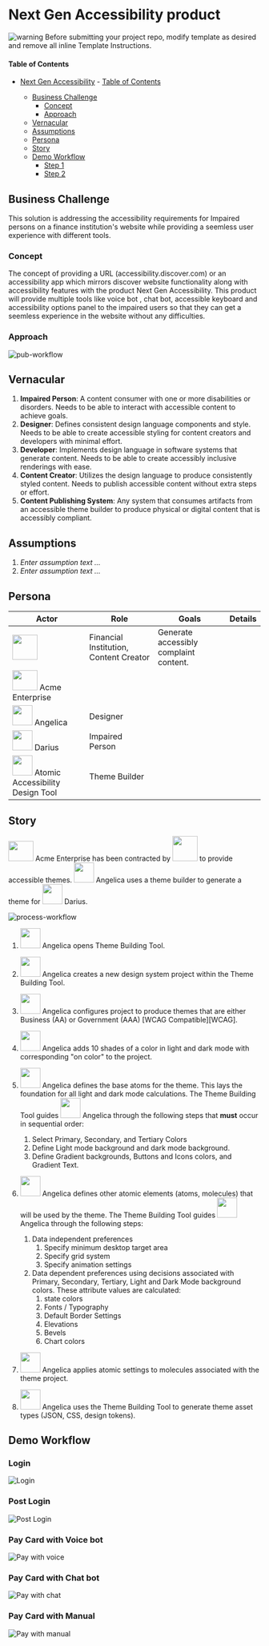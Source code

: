 # Next Gen Accessibility product

<!--- Template Instructions  
  Update the Story Title and remove the warning below.
--->

![warning](./images/misc/warning.png) Before submitting your project repo, modify template as desired and remove all inline  Template Instructions. 

<!--- Template Instructions  
  Organize TOC to meet needs or project
--->
#### Table of Contents
- [Next Gen Accessibility](#use-case-story-title) 
      - [Table of Contents](#table-of-contents)

  - [Business Challenge](#business-challenge)
    - [Concept](#concept)
    - [Approach](#approach)
  - [Vernacular](#vernacular)
  - [Assumptions](#assumptions)
  - [Persona](#persona)
  - [Story](#story)
  - [Demo Workflow](#demo-workflow)
    - [Step 1](#step-1)
    - [Step 2](#step-2)


 
## Business Challenge
<!--- Template Instructions   
  Briefly describe the business challenge addressed by this use case story. Design Thinking exercises aid in the development of a clear problem statement. 
--->
 This solution is addressing the accessibility requirements for Impaired persons on a finance institution's website while providing a seemless user experience with different tools. 
### Concept
<!--- Template Instructions   
  Briefly describe how this use case applies Atomic Accessibility Design to the business challenge. Leverage Design Thinking exercises to aid in this endeavor. 
--->
 The concept of providing a URL (accessibility.discover.com) or an accessibility app which mirrors discover website functionality along with accessibility features with the product Next Gen Accessibility. This product will provide multiple tools like voice bot , chat bot, accessible keyboard and accessibility options panel to the impaired users so that they can get a seemless experience in the website without any difficulties.
### Approach
<!--- Template Instructions   
  Describe the end to end interactions of the stakeholders that are pertinent to this use case story. Leverage Design Thinking exercises to aid in this endeavor. 
--->

![pub-workflow](./images/workflow/publication-workflow.png)
 
## Vernacular
<!--- Template Instructions   
  List and describe any terms that will be used in the story and referenced in diagrams. The current list provides a sample starter list. Leverage Design Thinking exercises to aid in the identification of use case archetypes. 
--->
 
1. **Impaired Person**: A content consumer with one or more disabilities or disorders. Needs to be able to interact with accessible content to achieve goals.
2. **Designer**: Defines consistent design language components and style. Needs to be able to create accessible styling for content creators and developers with minimal effort.
3. **Developer**: Implements design language in software systems that generate content. Needs to be able to create accessibly inclusive renderings with ease.
4. **Content Creator**: Utilizes the design language to produce consistently styled content. Needs to publish accessible content without extra steps or effort.
5. **Content Publishing System**: Any system that consumes artifacts from an accessible theme builder to produce physical or digital content that is accessibly compliant. 
 

## Assumptions
<!--- Template Instructions   
  List any assumptions to be considered in this use case story.  Leverage Design Thinking exercises to aid in this endeavor. 
--->
 
1. *Enter assumption text ...*
2. *Enter assumption text ...*
 
## Persona
<!--- Template Instructions   
  Using the sample persona images in the /images/persona folder, describe the roles of the entities involved in this use case story. The current list provides a sample starter list. 
--->
 
| Actor | Role | Goals | Details |
| --- | --- | --- | --- |
| <img src="./images/sponsors/discover_logo.png" width="50" height="50"> | Financial Institution, Content Creator | Generate accessibly complaint content. |  |  
|  <img src="./images/persona/acme-logo.png" width="50" height="40"> Acme Enterprise |  |  |  |
| <img src="./images/persona/Angelica.png" width="40" height="40"> Angelica | Designer |  |  | |
| <img src="./images/persona/Darius.png" width="40" height="40"> Darius | Impaired Person |  |  | |
| <img src="./images/persona/themebuilder.svg" width="40" height="40"> Atomic Accessibility Design Tool | Theme Builder |  | |
 
## Story
<!--- Template Instructions   
  Using the sample persona images in the /images/persona folder, describe the steps that are involved in the interactive use case story. The story below is offered as an exemplar.
--->

<img src="./images/persona/acme-logo.png" width="50" height="40"> Acme Enterprise has been contracted by <img src="./images/sponsors/discover_logo.png" width="50" height="50"> to provide accessible themes. <img src="./images/persona/Angelica.png" width="40" height="40"> Angelica uses a theme builder to generate a theme for <img src="./images/persona/Darius.png" width="40" height="40"> Darius. 

![process-workflow](./images/workflow/process-workflow.png)

1. <img src="./images/persona/Angelica.png" width="40" height="40"> Angelica opens Theme Building Tool.
2. <img src="./images/persona/Angelica.png" width="40" height="40"> Angelica creates a new design system project within the Theme Building Tool.
3. <img src="./images/persona/Angelica.png" width="40" height="40"> Angelica configures project to produce themes that are either Business (AA) or Government (AAA) [WCAG Compatible][WCAG].
4. <img src="./images/persona/Angelica.png" width="40" height="40"> Angelica adds 10 shades of a color in light and dark mode with corresponding "on color" to the project.
5. <img src="./images/persona/Angelica.png" width="40" height="40"> Angelica defines the base atoms for the theme. This lays the foundation for all light and dark mode calculations. The Theme Building Tool guides <img src="./images/persona/Angelica.png" width="40" height="40"> Angelica through the following steps that **must** occur in sequential order:

   1. Select Primary, Secondary, and Tertiary Colors
   2. Define Light mode background and dark mode background.
   3. Define Gradient backgrounds, Buttons and Icons colors, and Gradient Text.

6. <img src="./images/persona/Angelica.png" width="40" height="40"> Angelica defines other atomic elements (atoms, molecules) that will be used by the theme. The Theme Building Tool guides <img src="./images/persona/Angelica.png" width="40" height="40"> Angelica through the following steps:

   1. Data independent preferences
      1. Specify minimum desktop target area
      2. Specify grid system
      3. Specify animation settings
   2. Data dependent preferences using decisions associated with Primary, Secondary, Tertiary, Light and Dark Mode background colors. These attribute values are calculated:
      1. state colors
      2. Fonts / Typography
      3. Default Border Settings
      4. Elevations
      5. Bevels
      6. Chart colors

7. <img src="./images/persona/Angelica.png" width="40" height="40"> Angelica applies atomic settings to molecules associated with the theme project.
8. <img src="./images/persona/Angelica.png" width="40" height="40"> Angelica uses the Theme Building Tool to generate theme asset types (JSON, CSS, design tokens).
 
## Demo Workflow
<!--- Template Instructions   
  Using the sample persona images in the /images/persona folder, describe the steps of the use case story as they relate to one or more UML Sequence Diagrams.  
--->
 
### Login
 
![Login](./images/uml/login.png)

### Post Login
 
![Post Login](./images/uml/postlogin.png)

### Pay Card with Voice bot
 
![Pay with voice](./images/uml/payvoicebot.png)

### Pay Card with Chat bot
 
![Pay with chat](./images/uml/paychatbot.png)

### Pay Card with Manual
 
![Pay with manual](./images/uml/paynochat.png)
 
 
